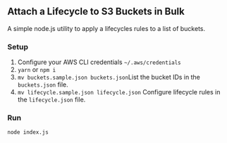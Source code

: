 ## Attach a Lifecycle to S3 Buckets in Bulk
A simple node.js utility to apply a lifecycles rules to a list of buckets.

### Setup
1. Configure your AWS CLI credentials `~/.aws/credentials`
2. `yarn` or `npm i` 
2. `mv buckets.sample.json buckets.json`List the bucket IDs in the `buckets.json` file.
3. `mv lifecycle.sample.json lifecycle.json` Configure lifecycle rules in the `lifecycle.json` file.
### Run
`node index.js`